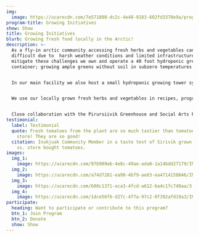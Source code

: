 ```yaml
---
img:
  image: https://ucarecdn.com/7e571808-dc2c-4e48-9183-602fd3370e9a/programs_growing.jpg
program-title: Growing Initiatives
show: Show
title: Growing Initiatives
blurb: Growing fresh food locally in the Arctic!
description: >-
  As a fly-in arctic community accessing fresh herbs and vegetables can be
  difficult due to  harsh weather conditions and limited infrastructure. To help
  mitigate these challenges we own and operate a 40 foot hydroponic greenhouse
  container; growing ample greens without soil in subzero temperatures! 


  In our main facility we also host a small hydroponic growing tower system which is used as an educational tool for our programs. Our window garden and outdoor cold frame provide us the space to experiment with soil growing; we've planted everything from tomatoes and garlic, to broccoli and berries. 


  We use our locally grown fresh herbs and vegetables in recipes, programming and they are regularly shared free of charge with community members.


  Close collaboration with the Pirursiivik Greenhouse and Social Arts Project helped us expand and develop our growing related initiatives from sprouting to composting.
testimonial:
  label: Testimonial
  quote: Fresh tomatoes from the plant are so much tastier than tomatoes from the
    store! They are so good!
  citation: Inukjuak Community Member in a taste test of Sirivik grown tomatoes
    vs. store bought tomatoes.
images:
  img_1:
    image: https://ucarecdn.com/97b909ab-4e8c-49ae-ada0-1a14bdd27179/IMG_9256.jpeg
  img_2:
    image: https://ucarecdn.com/a74d7281-ea90-4bf9-ae63-ea4714158846/IMG_9256.jpeg
  img_3:
    image: https://ucarecdn.com/608c1371-aca3-4fcd-a612-ba4c1fc749aa/3.jpg
  img_4:
    image: https://ucarecdn.com/1dce56f6-d27c-4f7a-97c2-0f392afd19a3/IMG_3587.jpg
participate:
  heading: Want to participate or contribute to this program?
  btn_1: Join Program
  btn_2: Donate
  show: Show
---
```

